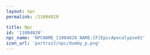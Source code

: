 ```yaml
---
layout: npc
permalink: /11004820

title: Npc
id: '11004820'
npc_name: 'NPCNAME_11004820_NAME:[F]EpicApocalypse01'
icon_url: 'portrait/npc/dummy_p.png'
---
```

